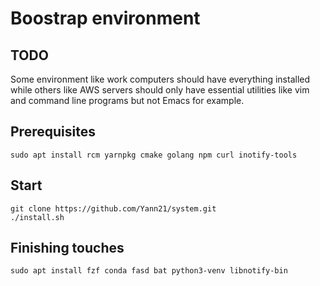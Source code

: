 # Boostrap environment

## TODO
Some environment like work computers should have everything installed while
others like AWS servers should only have essential utilities like vim and
command line programs but not Emacs for example.

## Prerequisites
`sudo apt install rcm yarnpkg cmake golang npm curl inotify-tools`

## Start
```
git clone https://github.com/Yann21/system.git
./install.sh
```

## Finishing touches
`sudo apt install fzf conda fasd bat python3-venv libnotify-bin`
